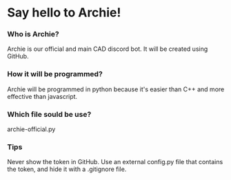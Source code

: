# Say hello to Archie!
### Who is Archie?
Archie is our official and main CAD discord bot. It will be created using GitHub.
### How it will be programmed?
Archie will be programmed in python because it's easier than C++ and more effective than javascript.
### Which file sould be use?
archie-official.py
### Tips
Never show the token in GitHub. Use an external config.py file that contains the token, and hide it with a .gitignore file.
